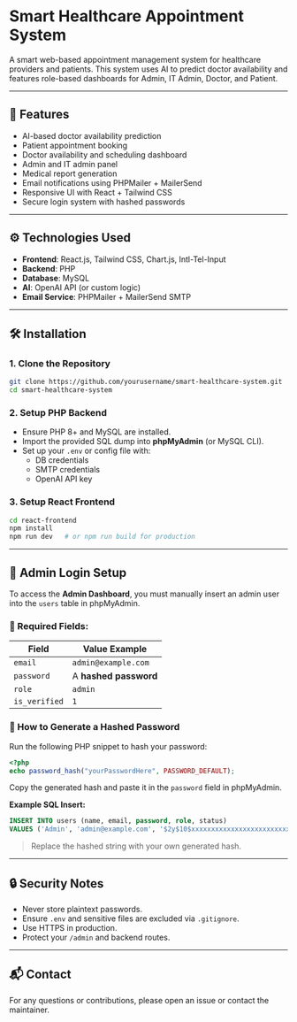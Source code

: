 
# Smart Healthcare Appointment System

A smart web-based appointment management system for healthcare providers and patients. This system uses AI to predict doctor availability and features role-based dashboards for Admin, IT Admin, Doctor, and Patient.

---

## 🚀 Features

- AI-based doctor availability prediction
- Patient appointment booking
- Doctor availability and scheduling dashboard
- Admin and IT admin panel
- Medical report generation
- Email notifications using PHPMailer + MailerSend
- Responsive UI with React + Tailwind CSS
- Secure login system with hashed passwords

---

## ⚙️ Technologies Used

- **Frontend**: React.js, Tailwind CSS, Chart.js, Intl-Tel-Input
- **Backend**: PHP
- **Database**: MySQL
- **AI**: OpenAI API (or custom logic)
- **Email Service**: PHPMailer + MailerSend SMTP

---

## 🛠️ Installation

### 1. Clone the Repository

```bash
git clone https://github.com/yourusername/smart-healthcare-system.git
cd smart-healthcare-system
```

### 2. Setup PHP Backend

- Ensure PHP 8+ and MySQL are installed.
- Import the provided SQL dump into **phpMyAdmin** (or MySQL CLI).
- Set up your `.env` or config file with:
  - DB credentials
  - SMTP credentials
  - OpenAI API key

### 3. Setup React Frontend

```bash
cd react-frontend
npm install
npm run dev   # or npm run build for production
```

---

## 👤 Admin Login Setup

To access the **Admin Dashboard**, you must manually insert an admin user into the `users` table in phpMyAdmin.

### 🔐 Required Fields:

| Field        | Value Example             |
|--------------|---------------------------|
| `email`      | `admin@example.com`       |
| `password`   | A **hashed password**     |
| `role`       | `admin`                   |
| `is_verified`|  `1`           |

### 🔧 How to Generate a Hashed Password

Run the following PHP snippet to hash your password:

```php
<?php
echo password_hash("yourPasswordHere", PASSWORD_DEFAULT);
```

Copy the generated hash and paste it in the `password` field in phpMyAdmin.

**Example SQL Insert:**

```sql
INSERT INTO users (name, email, password, role, status)
VALUES ('Admin', 'admin@example.com', '$2y$10$xxxxxxxxxxxxxxxxxxxxxxxxxxxxxxxxxxxxxxxxxxxxxxxxxxx', 'admin', 'active');
```

> Replace the hashed string with your own generated hash.

---

## 🔒 Security Notes

- Never store plaintext passwords.
- Ensure `.env` and sensitive files are excluded via `.gitignore`.
- Use HTTPS in production.
- Protect your `/admin` and backend routes.


---

## 📬 Contact

For any questions or contributions, please open an issue or contact the maintainer.
